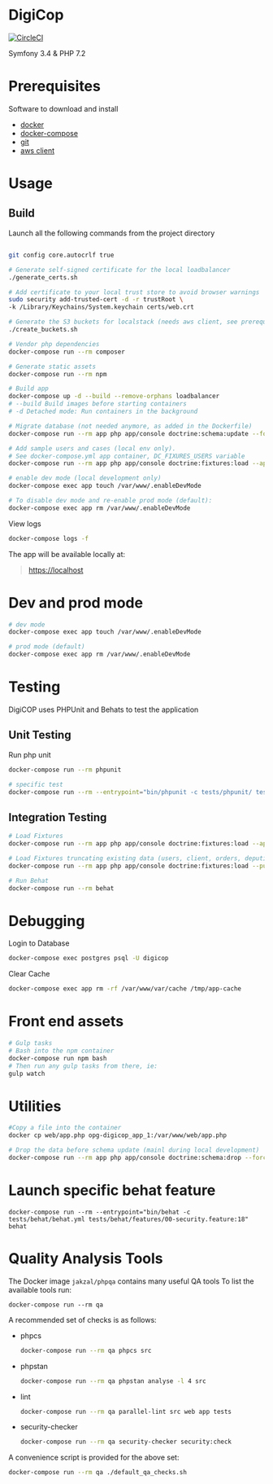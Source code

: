 # DigiCop

[![CircleCI](https://circleci.com/gh/ministryofjustice/opg-digicop/tree/master.svg?style=svg&circle-token=79410497f5cde03ffb512d50e427dea8a272ff0b)](https://circleci.com/gh/ministryofjustice/opg-digicop/tree/master)

Symfony 3.4 & PHP 7.2

# Prerequisites
Software to download and install
-   [docker](https://docs.docker.com/install/)
-   [docker-compose](https://docs.docker.com/compose/install/)
-   [git](https://git-scm.com/book/en/v2/Getting-Started-Installing-Git)
-   [aws client](https://docs.aws.amazon.com/cli/latest/userguide/installing.html)

# Usage
## Build
Launch all the following commands from the project directory
```bash

git config core.autocrlf true

# Generate self-signed certificate for the local loadbalancer
./generate_certs.sh

# Add certificate to your local trust store to avoid browser warnings
sudo security add-trusted-cert -d -r trustRoot \
-k /Library/Keychains/System.keychain certs/web.crt

# Generate the S3 buckets for localstack (needs aws client, see prerequisites)
./create_buckets.sh

# Vendor php dependencies
docker-compose run --rm composer

# Generate static assets
docker-compose run --rm npm

# Build app
docker-compose up -d --build --remove-orphans loadbalancer
# --build Build images before starting containers
# -d Detached mode: Run containers in the background

# Migrate database (not needed anymore, as added in the Dockerfile)
docker-compose run --rm app php app/console doctrine:schema:update --force --dump-sql

# Add sample users and cases (local env only). 
# See docker-compose.yml app container, DC_FIXURES_USERS variable 
docker-compose run --rm app php app/console doctrine:fixtures:load --append

# enable dev mode (local development only)
docker-compose exec app touch /var/www/.enableDevMode

# To disable dev mode and re-enable prod mode (default):
docker-compose exec app rm /var/www/.enableDevMode
```

View logs
```bash
docker-compose logs -f
```

The app will be available locally at:
> [https://localhost](https://localhost/)




# Dev and prod mode
```bash
# dev mode
docker-compose exec app touch /var/www/.enableDevMode

# prod mode (default)
docker-compose exec app rm /var/www/.enableDevMode

```

# Testing
DigiCOP uses PHPUnit and Behats to test the application

## Unit Testing
Run php unit
```bash
docker-compose run --rm phpunit

# specific test
docker-compose run --rm --entrypoint="bin/phpunit -c tests/phpunit/ tests/phpunit/Service/UserProviderTest.php" phpunit

```

## Integration Testing
```bash
# Load Fixtures
docker-compose run --rm app php app/console doctrine:fixtures:load --append

# Load Fixtures truncating existing data (users, client, orders, deputies)
docker-compose run --rm app php app/console doctrine:fixtures:load --purge-with-truncate

# Run Behat
docker-compose run --rm behat
```

# Debugging
Login to Database
```bash
docker-compose exec postgres psql -U digicop
```

Clear Cache
```bash
docker-compose exec app rm -rf /var/www/var/cache /tmp/app-cache
```

# Front end assets

```bash
# Gulp tasks
# Bash into the npm container
docker-compose run npm bash
# Then run any gulp tasks from there, ie:
gulp watch
```



# Utilities


```bash
#Copy a file into the container
docker cp web/app.php opg-digicop_app_1:/var/www/web/app.php

# Drop the data before schema update (mainl during local development)
docker-compose run --rm app php app/console doctrine:schema:drop --force

```


# Launch specific behat feature

```
docker-compose run --rm --entrypoint="bin/behat -c tests/behat/behat.yml tests/behat/features/00-security.feature:18" behat
```

# Quality Analysis Tools
The Docker image `jakzal/phpqa` contains many useful QA tools
To list the available tools run:
```shell
docker-compose run --rm qa
```

A recommended set of checks is as follows:
-   phpcs
    ```bash
    docker-compose run --rm qa phpcs src
    ```
-   phpstan
    ```bash
    docker-compose run --rm qa phpstan analyse -l 4 src
    ```
-   lint
    ```bash
    docker-compose run --rm qa parallel-lint src web app tests
    ```
-   security-checker
    ```bash
    docker-compose run --rm qa security-checker security:check
    ```

A convenience script is provided for the above set:
```bash
docker-compose run --rm qa ./default_qa_checks.sh
```

